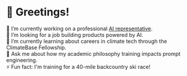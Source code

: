 # 👋 Greetings!

🔭 I’m currently working on a professional [AI representative](https://connor-haines.com).<br>
👯 I’m looking for a job building products powered by AI.<br>
🌱 I’m currently learning about careers in climate tech through the ClimateBase Fellowship.<br>
💬 Ask me about how my academic philosophy training impacts prompt engineering.<br>
⚡ Fun fact: I'm training for a 40-mile backcountry ski race! 


